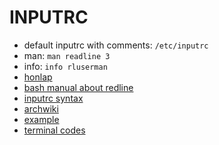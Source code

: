 # INPUTRC

* default inputrc with comments: `/etc/inputrc`
* man: `man readline 3`
* info: `info rluserman`
* [honlap](http://cnswww.cns.cwru.edu/php/chet/readline/rltop.html)
* [bash manual about redline](https://www.gnu.org/software/bash/manual/html_node/Readline-Init-File.html)
* [inputrc syntax](https://ss64.com/bash/syntax-inputrc.html)
* [archwiki](https://wiki.archlinux.org/index.php/readline)
* [example](https://github.com/netj/dotfiles/blob/master/.inputrc)
* [terminal codes](http://wiki.bash-hackers.org/scripting/terminalcodes)

